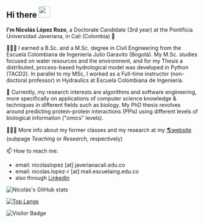 ## Hi there <img src="https://raw.githubusercontent.com/aemmadi/aemmadi/master/wave.gif" width="30px">

**I'm Nicolás López Rozo**, a Doctorate Candidate (3rd year) at the Pontificia Universidad Javeriana, in Cali (Colombia) 🌱 

👨🏽‍🎓 I earned a B.Sc. and a M.Sc. degree in Civil Engineering from the Escuela Colombiana de Ingeniería Julio Garavito (Bogotá). My M.Sc. studies focused on water resources and the environment, and for my Thesis a distributed, process-based hydrological model was developed in Python (TACD2). In parallel to my MSc, I worked as a Full-time instructor (non-doctoral professor) in Hydraulics at Escuela Colombiana de Ingeniería.

🔭 Currently, my research interests are algorithms and software engineering, more specifically on applications of computer science knowledge & techniques in different fields such as biology. My PhD thesis revolves around predicting protein-protein interactions (PPIs) using different levels of biological information ("omics" levels).

👨🏻‍🏫 More info about my former classes and my research at my [🌎website](https://sites.google.com/view/nicolaslopezrozo/main-page) (subpage _Teaching_ or _Research_, respectively)

📫 How to reach me:

- email: nicolaslopez [at] javerianacali.edu.co
- email: nicolas.lopez-r [at] mail.escuelaing.edu.co
- also through [LinkedIn](https://www.linkedin.com/in/nicol%C3%A1s-antonio-l%C3%B3pez-rozo/)

![Nicolás's GitHub stats](https://github-readme-stats.vercel.app/api?username=ocinlr&show_icons=true&theme=dracula)

[![Top Langs](https://github-readme-stats.vercel.app/api/top-langs/?username=ocinlr&theme=dracula)](https://github.com/ocinlr/github-readme-stats)

![Visitor Badge](https://visitor-badge.laobi.icu/badge?page_id=ocinlr)

